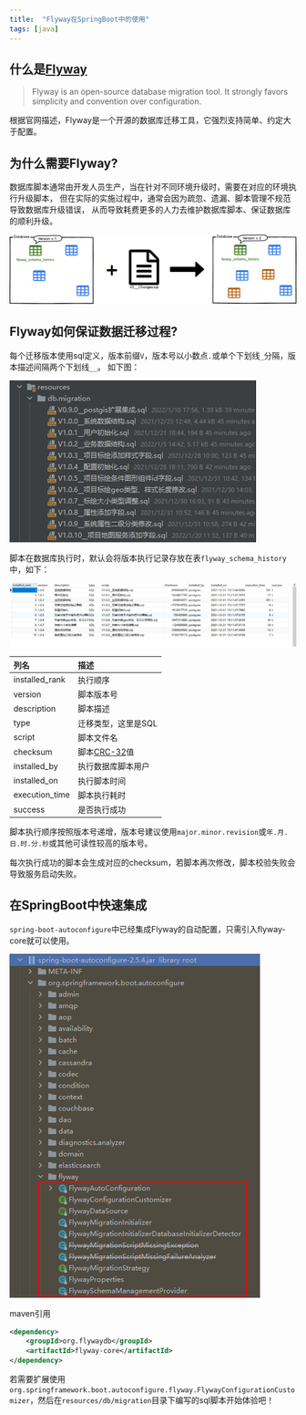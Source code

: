 ```yaml
---
title:  "Flyway在SpringBoot中的使用"
tags: [java]
---
```


## 什么是[Flyway](https://flywaydb.org/)

> Flyway is an open-source database migration tool.
> It strongly favors simplicity and convention over configuration.

根据官网描述，Flyway是一个开源的数据库迁移工具，它强烈支持简单、约定大于配置。

## 为什么需要Flyway?

数据库脚本通常由开发人员生产，当在针对不同环境升级时，需要在对应的环境执行升级脚本，
但在实际的实施过程中，通常会因为疏忽、遗漏、脚本管理不规范导致数据库升级错误，
从而导致耗费更多的人力去维护数据库脚本、保证数据库的顺利升级。

![migrate][1]

## Flyway如何保证数据迁移过程?
每个迁移版本使用sql定义，版本前缀`V`，版本号以小数点`.`或单个下划线`_`分隔，版本描述间隔两个下划线`__`。
如下图：

![sqls][2]

脚本在数据库执行时，默认会将版本执行记录存放在表`flyway_schema_history`中，如下：

![schema][3]

| 列名             | 描述                                                                 |
|:---------------|:-------------------------------------------------------------------|
| installed_rank | 执行顺序                                                               |
| version        | 脚本版本号                                                              |
| description    | 脚本描述                                                               |
| type           | 迁移类型，这里是SQL                                                        |
| script         | 脚本文件名                                                              |
| checksum       | 脚本[CRC-32](https://en.wikipedia.org/wiki/Cyclic_redundancy_check)值 |
| installed_by   | 执行数据库脚本用户                                                          |
| installed_on   | 执行脚本时间                                                             |
| execution_time | 脚本执行耗时                                                             |
| success        | 是否执行成功                                                             |

脚本执行顺序按照版本号递增，版本号建议使用`major.minor.revision`或`年.月.日.时.分.秒`或其他可读性较高的版本号。

每次执行成功的脚本会生成对应的checksum，若脚本再次修改，脚本校验失败会导致服务启动失败。

## 在SpringBoot中快速集成
`spring-boot-autoconfigure`中已经集成Flyway的自动配置，只需引入flyway-core就可以使用。

![flyway][4]

maven引用
```xml
<dependency>
    <groupId>org.flywaydb</groupId>
    <artifactId>flyway-core</artifactId>
</dependency>
```

若需要扩展使用`org.springframework.boot.autoconfigure.flyway.FlywayConfigurationCustomizer`，然后在`resources/db/migration`目录下编写的sql脚本开始体验吧！

[1]: /assets/2019/07-09/migrate.png
[2]: /assets/2019/07-09/sqls.jpg
[3]: /assets/2019/07-09/schema.png
[4]: /assets/2019/07-09/flyway.png
